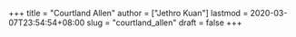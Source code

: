 +++
title = "Courtland Allen"
author = ["Jethro Kuan"]
lastmod = 2020-03-07T23:54:54+08:00
slug = "courtland_allen"
draft = false
+++
